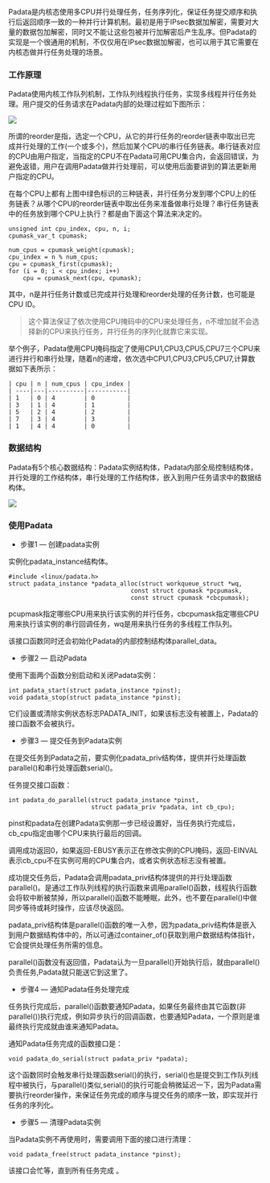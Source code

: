 Padata是内核态使用多CPU并行处理任务，任务序列化，保证任务提交顺序和执行后返回顺序一致的一种并行计算机制。最初是用于IPsec数据加解密，需要对大量的数据包加解密，同时又不能让这些包被并行加解密后产生乱序。但Padata的实现是一个很通用的机制，不仅仅用在IPsec数据加解密，也可以用于其它需要在内核态做并行任务处理的场景。

### 工作原理

Padata使用内核工作队列机制，工作队列线程执行任务，实现多线程并行任务处理。用户提交的任务请求在Padata内部的处理过程如下图所示：

![](https://i.imgur.com/ImL1K4X.jpg)


所谓的reorder是指，选定一个CPU，从它的并行任务的reorder链表中取出已完成并行处理的工作(一个或多个)，然后加某个CPU的串行任务链表。串行链表对应的CPU由用户指定，当指定的CPU不在Padata可用CPU集合内，会返回错误，为避免返错，用户在调用Padata做并行处理前，可以使用后面要讲到的算法更新用户指定的CPU。

在每个CPU上都有上图中绿色标识的三种链表，并行任务分发到哪个CPU上的任务链表？从哪个CPU的reorder链表中取出任务来准备做串行处理？串行任务链表中的任务放到哪个CPU上执行？都是由下面这个算法来决定的。

    unsigned int cpu_index, cpu, n, i;
    cpumask_var_t cpumask;

    num_cpus = cpumask_weight(cpumask);
    cpu_index = n % num_cpus;
    cpu = cpumask_first(cpumask);
    for (i = 0; i < cpu_index; i++)
        cpu = cpumask_next(cpu, cpumask);

其中，n是并行任务计数或已完成并行处理和reorder处理的任务计数，也可能是CPU ID。

>这个算法保证了依次使用CPU掩码中的CPU来处理任务，n不增加就不会选择新的CPU来执行任务，并行任务的序列化就靠它来实现。

举个例子，Padata使用CPU掩码指定了使用CPU1,CPU3,CPU5,CPU7三个CPU来进行并行和串行处理，随着n的递增，依次选中CPU1,CPU3,CPU5,CPU7,计算数据如下表所示：

    | cpu | n | num_cpus | cpu_index |
    | ----|---|----------|-----------|
    | 1   | 0 | 4        | 0         |
    | 3   | 1 | 4        | 1         |
    | 5   | 2 | 4        | 2         |
    | 7   | 3 | 4        | 3         |
    | 1   | 4 | 4        | 0         |


### 数据结构

Padata有5个核心数据结构：Padata实例结构体，Padata内部全局控制结构体，并行处理的工作结构体，串行处理的工作结构体，嵌入到用户任务请求中的数据结构体。

![](https://i.imgur.com/0b5CpnD.png)




### 使用Padata

* 步骤1 — 创建padata实例

实例化padata_instance结构体。

    #include <linux/padata.h>
    struct padata_instance *padata_alloc(struct workqueue_struct *wq,
                                      const struct cpumask *pcpumask,
                                      const struct cpumask *cbcpumask);

pcupmask指定哪些CPU用来执行该实例的并行任务，cbcpumask指定哪些CPU用来执行该实例的串行回调任务，wq是用来执行任务的多线程工作队列。

该接口函数同时还会初始化Padata的内部控制结构体parallel_data。

* 步骤2 — 启动Padata

使用下面两个函数分别启动和关闭Padata实例：

    int padata_start(struct padata_instance *pinst);
    void padata_stop(struct padata_instance *pinst);

它们设置或清除实例状态标志PADATA_INIT，如果该标志没有被置上，Padata的接口函数不会被执行。

* 步骤3 — 提交任务到Padata实例

在提交任务到Padata之前，要实例化padata_priv结构体，提供并行处理函数parallel()和串行处理函数serial()。

任务提交接口函数：

    int padata_do_parallel(struct padata_instance *pinst,
                           struct padata_priv *padata, int cb_cpu);

pinst和padata在创建Padata实例那一步已经设置好，当任务执行完成后，cb_cpu指定由哪个CPU来执行最后的回调。

调用成功返回0，如果返回-EBUSY表示正在修改实例的CPU掩码，返回-EINVAL表示cb_cpu不在实例可用的CPU集合内，或者实例状态标志没有被置。

成功提交任务后，Padata会调用padata_priv结构体提供的并行处理函数parallel()。是通过工作队列线程的执行函数来调用parallel()函数，线程执行函数会将软中断被禁掉，所以parallel()函数不能睡眠，此外，也不要在parallel()中做同步等待或耗时操作，应该尽快返回。

padata\_priv结构体是parallel()函数的唯一入参，因为padata\_priv结构体是嵌入到用户数据结构体中的，所以可通过container_of()获取到用户数据结构体指针，它会提供处理任务所需的信息。

parallel()函数没有返回值，Padata认为一旦parallel()开始执行后，就由parallel()负责任务,Padata就只能送它到这里了。

* 步骤4 — 通知Padata任务处理完成

任务执行完成后，parallel()函数要通知Padata，如果任务最终由其它函数(非parallel())执行完成，例如异步执行的回调函数，也要通知Padata，一个原则是谁最终执行完成就由谁来通知Padata。

通知Padata任务完成的函数接口是：

    void padata_do_serial(struct padata_priv *padata);

这个函数同时会触发串行处理函数serial()的执行，serial()也是提交到工作队列线程中被执行，与parallel()类似,serial()的执行可能会稍微延迟一下，因为Padata需要执行reorder操作，来保证任务完成的顺序与提交任务的顺序一致，即实现并行任务的序列化。

* 步骤5 — 清理Padata实例

当Padata实例不再使用时，需要调用下面的接口进行清理：

    void padata_free(struct padata_instance *pinst);

该接口会忙等，直到所有任务完成 。